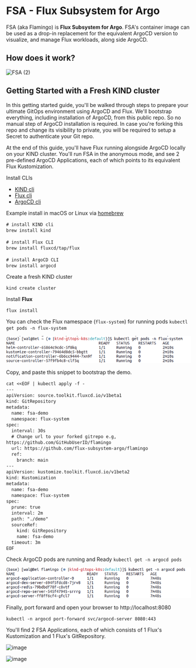 # FSA - Flux Subsystem for Argo

FSA (aka Flamingo) is **Flux Subsystem for Argo**. FSA's container image can be used as a drop-in replacement for the equivalent ArgoCD version to visualize, and manage Flux workloads, along side ArgoCD.

## How does it work?

![FSA (2)](https://user-images.githubusercontent.com/10666/159503288-5faeda59-8b54-40f0-95ca-b46c22742e30.png)

## Getting Started with a Fresh KIND cluster

In this getting started guide, you'll be walked through steps to prepare your ultimate GitOps environment using ArgoCD and Flux.
We'll bootstrap everything, including installation of ArgoCD, from this public repo. So no manual step of ArgoCD installation is required.
In case you're forking this repo and change its visibility to private, you will be required to setup a Secret to authenticate your Git repo.

At the end of this guide, you'll have Flux running alongside ArgoCD locally on your KIND cluster. You'll run FSA in the anonymous mode, and see 2 pre-defined ArgoCD Applications, each of which points to its equivalent Flux Kustomization.

Install CLIs
- [KIND cli](https://kind.sigs.k8s.io/docs/user/quick-start/#installation) 
- [Flux cli](https://fluxcd.io/docs/cmd/)
- [ArgoCD cli](https://argo-cd.readthedocs.io/en/stable/cli_installation/)

Example install in macOS or Linux via [homebrew](https://brew.sh/)

```shell
# install KIND cli
brew install kind

# install Flux CLI
brew install fluxcd/tap/flux

# install ArgoCD CLI
brew install argocd

```

Create a fresh KIND cluster

```shell
kind create cluster
```

Install **Flux**

```shell
flux install

```

You can check the Flux namespace (`flux-system`) for running pods `kubectl get pods -n flux-system`

![image](./images/kubectl-get-ns-flux-system.png)


Copy, and paste this snippet to bootstrap the demo.

```shell
cat <<EOF | kubectl apply -f -
---
apiVersion: source.toolkit.fluxcd.io/v1beta1
kind: GitRepository
metadata:
  name: fsa-demo
  namespace: flux-system
spec:
  interval: 30s
  # Change url to your forked gitrepo e.g, https://github.com/GitHubUserID/flamingo
  url: https://github.com/flux-subsystem-argo/flamingo
  ref:
    branch: main
---
apiVersion: kustomize.toolkit.fluxcd.io/v1beta2
kind: Kustomization
metadata:
  name: fsa-demo
  namespace: flux-system
spec:
  prune: true
  interval: 2m
  path: "./demo"
  sourceRef:
    kind: GitRepository
    name: fsa-demo
  timeout: 3m
EOF
```

Check ArgoCD pods are running and Ready `kubectl get -n argocd pods`

![image](./images/argocd-pods-ready.png)


Finally, port forward and open your browser to http://localhost:8080

```
kubectl -n argocd port-forward svc/argocd-server 8080:443
```

You'll find 2 FSA Applications, each of which consists of 1 Flux's Kustomization and 1 Flux's GitRepository.

![image](https://user-images.githubusercontent.com/10666/161395963-bbabbd72-03f5-4cef-b16d-346afd0eb1fc.png)

![image](https://user-images.githubusercontent.com/10666/161396000-0282f538-88a9-4449-8501-6d7b3a64f2a6.png)
